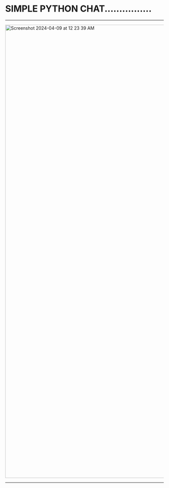 # SIMPLE PYTHON CHAT................

---
<img width="1440" alt="Screenshot 2024-04-09 at 12 23 39 AM" src="https://github.com/Lynk4/Python-Networking/assets/44930131/17e12b7a-d2c0-4ad8-b7ce-969fcce4e270">


---
